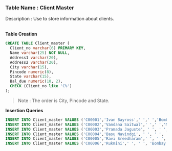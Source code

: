 ### Table Name : Client Master

Description : Use to store information about clients.
<br><br>

**Table Creation**

```sql
CREATE TABLE Client_master (
  Client_no varchar(6) PRIMARY KEY, 
  Name varchar(25) NOT NULL, 
  Address1 varchar(20), 
  Address2 varchar(20), 
  City varchar(15), 
  Pincode numeric(8), 
  State varchar(15), 
  Bal_due numeric(10, 2),
  CHECK (Client_no like 'C%')
);
```

>Note : The order is City, Pincode and State.

**Insertion Queries**

```sql
INSERT INTO Client_master VALUES ('C00001','Ivan Bayross',' ',' ','Bombay',400054,'Maharashtra', 15000);
INSERT INTO Client_master VALUES ('C00002','Vandana Saitwal',' ',' ','Madras',780001, 'Tamil Nadu',0);
INSERT INTO Client_master VALUES ('C00003','Pramada Jaguste', ' ', ' ', 'Bombay', 400057, 'Maharashtra', 5000);
INSERT INTO Client_master VALUES ('C00004','Basu Navindgi', ' ', ' ', 'Bombay', 400056, 'Maharashtra',0);
INSERT INTO Client_master VALUES ('C00005','Ravi Sreedharam',' ', ' ', 'Delhi', 110001, ' ',2000);
INSERT INTO Client_master VALUES ('C00006','Rukmini',' ', ' ', 'Bombay', 400050, 'Maharashtra',0);
```
